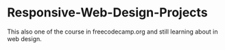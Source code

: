 # Responsive-Web-Design-Projects
This also one of the course in freecodecamp.org and still learning about in web design.
